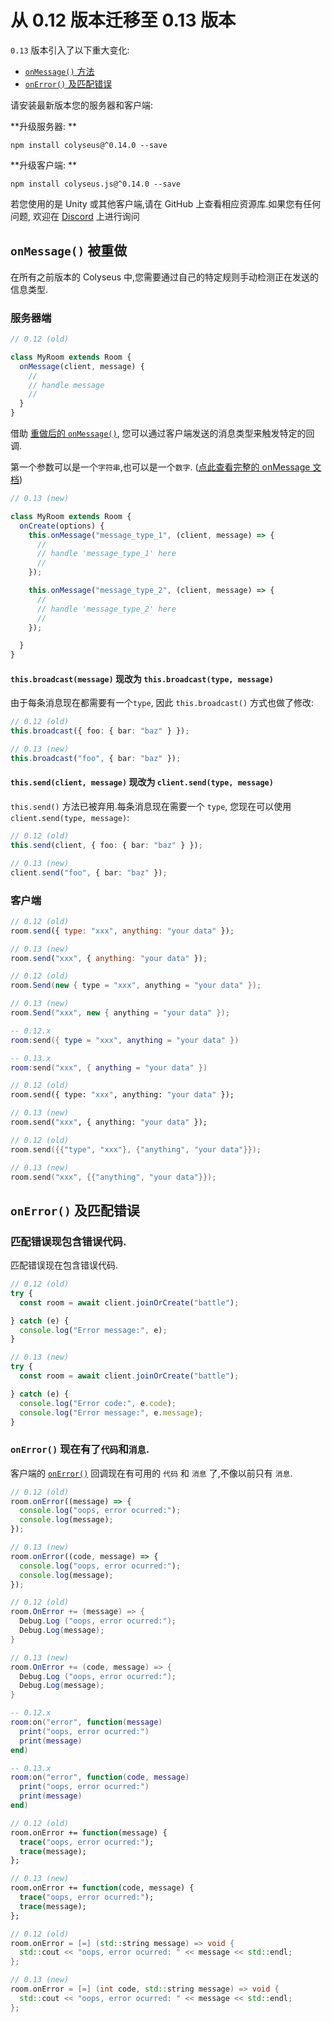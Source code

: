 # 从 0.12 版本迁移至 0.13 版本

`0.13` 版本引入了以下重大变化:

- [`onMessage()` 方法](#onmessage-has-been-reworked)
- [`onError()` 及匹配错误](#onerror-and-matchmaking-errors)

请安装最新版本您的服务器和客户端:

**升级服务器: **

```
npm install colyseus@^0.14.0 --save
```

**升级客户端: **

```
npm install colyseus.js@^0.14.0 --save
```

若您使用的是 Unity 或其他客户端,请在 GitHub 上查看相应资源库.如果您有任何问题, 欢迎在 [Discord](https://discord.gg/RY8rRS7) 上进行询问

## `onMessage()` 被重做

在所有之前版本的 Colyseus 中,您需要通过自己的特定规则手动检测正在发送的信息类型.

### 服务器端

```typescript
// 0.12 (old)

class MyRoom extends Room {
  onMessage(client, message) {
    //
    // handle message
    //
  }
}
```

借助 [重做后的 `onMessage()`](https://github.com/colyseus/colyseus/issues/315), 您可以通过客户端发送的消息类型来触发特定的回调.

第一个参数可以是一个`字符串`,也可以是一个`数字`. ([点此查看完整的 onMessage 文档](/server/room/#onmessage-type-callback))

```typescript
// 0.13 (new)

class MyRoom extends Room {
  onCreate(options) {
    this.onMessage("message_type_1", (client, message) => {
      //
      // handle 'message_type_1' here
      //
    });

    this.onMessage("message_type_2", (client, message) => {
      //
      // handle 'message_type_2' here
      //
    });

  }
}
```

#### `this.broadcast(message)` 现改为 `this.broadcast(type, message)`

由于每条消息现在都需要有一个`type`, 因此 `this.broadcast()` 方式也做了修改:

```typescript
// 0.12 (old)
this.broadcast({ foo: { bar: "baz" } });

// 0.13 (new)
this.broadcast("foo", { bar: "baz" });
```

#### `this.send(client, message)` 现改为 `client.send(type, message)`

`this.send()` 方法已被弃用.每条消息现在需要一个 `type`, 您现在可以使用 `client.send(type, message)`:

```typescript
// 0.12 (old)
this.send(client, { foo: { bar: "baz" } });

// 0.13 (new)
client.send("foo", { bar: "baz" });
```

### 客户端

```javascript fct_label="JavaScript"
// 0.12 (old)
room.send({ type: "xxx", anything: "your data" });

// 0.13 (new)
room.send("xxx", { anything: "your data" });
```

```csharp fct_label="C#"
// 0.12 (old)
room.Send(new { type = "xxx", anything = "your data" });

// 0.13 (new)
room.Send("xxx", new { anything = "your data" });
```

```lua fct_label="Lua"
-- 0.12.x
room:send({ type = "xxx", anything = "your data" })

-- 0.13.x
room:send("xxx", { anything = "your data" })
```

```haxe fct_label="Haxe"
// 0.12 (old)
room.send({ type: "xxx", anything: "your data" });

// 0.13 (new)
room.send("xxx", { anything: "your data" });
```

```cpp fct_label="C++"
// 0.12 (old)
room.send({{"type", "xxx"}, {"anything", "your data"}});

// 0.13 (new)
room.send("xxx", {{"anything", "your data"}});
```

## `onError()` 及匹配错误

### 匹配错误现包含错误代码.

匹配错误现在包含错误代码.

```typescript
// 0.12 (old)
try {
  const room = await client.joinOrCreate("battle");

} catch (e) {
  console.log("Error message:", e);
}
```

```typescript
// 0.13 (new)
try {
  const room = await client.joinOrCreate("battle");

} catch (e) {
  console.log("Error code:", e.code);
  console.log("Error message:", e.message);
}
```

### `onError()` 现在有了`代码`和`消息`.

客户端的 [`onError()`](/client/room/#onerror) 回调现在有可用的 `代码` 和 `消息` 了,不像以前只有 `消息`.

```typescript fct_label="JavaScript"
// 0.12 (old)
room.onError((message) => {
  console.log("oops, error ocurred:");
  console.log(message);
});

// 0.13 (new)
room.onError((code, message) => {
  console.log("oops, error ocurred:");
  console.log(message);
});
```

```csharp fct_label="C#"
// 0.12 (old)
room.OnError += (message) => {
  Debug.Log ("oops, error ocurred:");
  Debug.Log(message);
}

// 0.13 (new)
room.OnError += (code, message) => {
  Debug.Log ("oops, error ocurred:");
  Debug.Log(message);
}
```

```lua fct_label="lua"
-- 0.12.x
room:on("error", function(message)
  print("oops, error ocurred:")
  print(message)
end)

-- 0.13.x
room:on("error", function(code, message)
  print("oops, error ocurred:")
  print(message)
end)
```

```haxe fct_label="Haxe"
// 0.12 (old)
room.onError += function(message) {
  trace("oops, error ocurred:");
  trace(message);
};

// 0.13 (new)
room.onError += function(code, message) {
  trace("oops, error ocurred:");
  trace(message);
};
```

```cpp fct_label="C++"
// 0.12 (old)
room.onError = [=] (std::string message) => void {
  std::cout << "oops, error ocurred: " << message << std::endl;
};

// 0.13 (new)
room.onError = [=] (int code, std::string message) => void {
  std::cout << "oops, error ocurred: " << message << std::endl;
};
```
